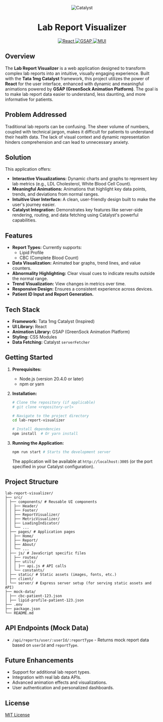 <div align="center">
  <img src="https://img.shields.io/badge/Tata_1mg_Catalyst-Inspired-blueviolet?style=for-the-badge&logo=data:image/svg+xml;base64,PHN2ZyB3aWR0aD0iMzIiIGhlaWdodD0iMzIiIHZpZXdCb3g9IjAgMCA1MTIgNTEyIiBmaWxsPSJub25lIiB4bWxucz0iaHR0cDovL3d3dy53My5vcmcvMjAwMC9zdmciPjxjaXJjbGUgY3g9IjI1NiIgY3k9IjI1NiIgcj0iMjU2IiBmaWxsPSIjZDJkMmQyIi8+PHRleHQgeD0iMTI4IiB5PSIzMDAiIGZvbnQtc2l6ZT0iMTIwIiBmaWxsPSJ3aGl0ZSI+YzwvdGV4dD48L3N2Zz4=" alt="Catalyst" />
  <h1>Lab Report Visualizer</h1>
</div>

<div align="center">
  <a href="https://reactjs.org/">
    <img src="https://img.shields.io/badge/React-20232A?style=for-the-badge&logo=react&logoColor=61DAFB" alt="React" />
  </a>
  <a href="https://greensock.com/gsap/">
    <img src="https://img.shields.io/badge/GSAP-88CE00?style=for-the-badge&logo=greensock&logoColor=white" alt="GSAP" />
  </a>
  <a href="https://mui.com/">
    <img src="https://img.shields.io/badge/MUI-007FFF?style=for-the-badge&logo=mui&logoColor=white" alt="MUI" />
  </a>
</div>

## Overview

The **Lab Report Visualizer** is a web application designed to transform complex lab reports into an intuitive, visually engaging experience. Built with the **Tata 1mg Catalyst** framework, this project utilizes the power of **React** for the user interface, enhanced with dynamic and meaningful animations powered by **GSAP (GreenSock Animation Platform)**. The goal is to make lab report data easier to understand, less daunting, and more informative for patients.

## Problem Addressed

Traditional lab reports can be confusing. The sheer volume of numbers, coupled with technical jargon, makes it difficult for patients to understand their health data. The lack of visual context and dynamic representation hinders comprehension and can lead to unnecessary anxiety.

## Solution

This application offers:

*   **Interactive Visualizations:**  Dynamic charts and graphs to represent key lab metrics (e.g., LDL Cholesterol, White Blood Cell Count).
*   **Meaningful Animations:** Animations that highlight key data points, trends, and deviations from normal ranges.
*   **Intuitive User Interface:** A clean, user-friendly design built to make the user's journey easier.
*   **Catalyst Integration:** Demonstrates key features like server-side rendering, routing, and data fetching using Catalyst's powerful capabilities.

## Features

*   **Report Types:** Currently supports:
    *   Lipid Profile
    *   CBC (Complete Blood Count)
*   **Data Visualization:** Animated bar graphs, trend lines, and value counters.
*   **Abnormality Highlighting:** Clear visual cues to indicate results outside the normal range.
*   **Trend Visualization:** View changes in metrics over time.
*   **Responsive Design:** Ensures a consistent experience across devices.
*   **Patient ID Input and Report Generation.**

## Tech Stack

*   **Framework:** Tata 1mg Catalyst (Inspired)
*   **UI Library:** React
*   **Animation Library:** GSAP (GreenSock Animation Platform)
*   **Styling:** CSS Modules
*   **Data Fetching:** Catalyst `serverFetcher`

## Getting Started

1.  **Prerequisites:**
    *   Node.js (version 20.4.0 or later)
    *   npm or yarn

2.  **Installation:**

    ```bash
    # Clone the repository (if applicable)
    # git clone <repository-url>

    # Navigate to the project directory
    cd lab-report-visualizer

    # Install dependencies
    npm install  # Or yarn install
    ```

3.  **Running the Application:**

    ```bash
    npm run start # Starts the development server
    ```

    The application will be available at `http://localhost:3005` (or the port specified in your Catalyst configuration).

## Project Structure

```
lab-report-visualizer/
├── src/
│ ├── components/ # Reusable UI components
│ │ ├── Header/
│ │ ├── Footer/
│ │ ├── ReportVisualizer/
│ │ ├── MetricVisualizer/
│ │ ├── LoadingIndicator/
│ │ └── ...
│ ├── pages/ # Application pages
│ │ ├── Home/
│ │ ├── Report/
│ │ ├── About/
│ │ └── ...
│ ├── js/ # JavaScript specific files
│ │ ├── routes/
│ │ ├── utils/
│ │ │ ├── api.js # API calls
│ │ └── constants/
│ ├── static/ # Static assets (images, fonts, etc.)
│ ├── client/
│ └── server/ # Express server setup (for serving static assets and API)
├── mock-data/
│ ├── cbc-patient-123.json
│ ├── lipid-profile-patient-123.json
├── .env
├── package.json
└── README.md
```


## API Endpoints (Mock Data)

*   `/api/reports/user/:userId/:reportType` - Returns mock report data based on `userId` and `reportType`.

## Future Enhancements

*   Support for additional lab report types.
*   Integration with real lab data APIs.
*   Advanced animation effects and visualizations.
*   User authentication and personalized dashboards.

## License

[MIT License](LICENSE)